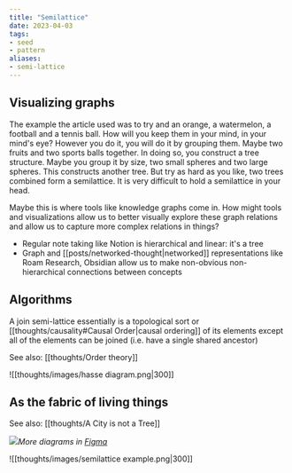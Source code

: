 ```yaml
---
title: "Semilattice"
date: 2023-04-03
tags:
- seed
- pattern
aliases:
- semi-lattice
---
```


## Visualizing graphs
The example the article used was to try and an orange, a watermelon, a football and a tennis ball. How will you keep them in your mind, in your mind's eye? However you do it, you will do it by grouping them. Maybe two fruits and two sports balls together. In doing so, you construct a tree structure. Maybe you group it by size, two small spheres and two large spheres. This constructs another tree. But try as hard as you like, two trees combined form a semilattice. It is very difficult to hold a semilattice in your head.

Maybe this is where tools like knowledge graphs come in. How might tools and visualizations allow us to better visually explore these graph relations and allow us to capture more complex relations in things?

- Regular note taking like Notion is hierarchical and linear: it's a tree
- Graph and [[posts/networked-thought|networked]] representations like Roam Research, Obsidian allow us to make non-obvious non-hierarchical connections between concepts

## Algorithms
A join semi-lattice essentially is a topological sort or [[thoughts/causality#Causal Order|causal ordering]] of its elements except all of the elements can be joined (i.e. have a single shared ancestor)

See also: [[thoughts/Order theory]]

![[thoughts/images/hasse diagram.png|300]]

## As the fabric of living things
See also: [[thoughts/A City is not a Tree]]

![](thoughts/images/semilattice.png)*More diagrams in [Figma](https://www.figma.com/file/eFPS114umxiV44LgL82UUb/Christopher-Alexander's-Semilattice-from-A-City-is-Not-a-Tree-(Community)?node-id=0%3A1)*

![[thoughts/images/semilattice example.png|300]]